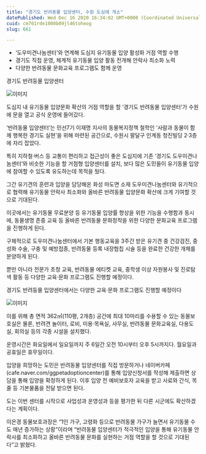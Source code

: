 ```yaml
---
title: "경기도 반려동물 입양센터, 수원 도심에 개소"
datePublished: Wed Dec 16 2020 16:34:02 GMT+0000 (Coordinated Universal Time)
cuid: cm701rde1000b09jl46toheog
slug: 661

---
```



- ‘도우미견나눔센터’와 연계해 도심지 유기동물 입양 활성화 거점 역할 수행
- 경기도 직접 운영, 체계적 유기동물 입양 활동 전개해 안락사 최소화 노력
- 다양한 반려동물 문화교육 프로그램도 함께 운영

경기도 반려둥물 입양센터

![이미지](https://cdn.hashnode.com/res/hashnode/image/upload/v1739252039702/9610bd05-45eb-43e6-bc49-e4ab597578ff.jpeg)

도심지 내 유기동물 입양문화 확산의 거점 역할을 할 ‘경기도 반려동물 입양센터’가 수원에 문을 열고 공식 운영에 들어갔다.

‘반려동물 입양센터’는 민선7기 이재명 지사의 동물복지정책 철학인 ‘사람과 동물이 함께 행복한 경기도 실현’을 위해 마련된 공간으로, 수원시 팔달구 인계동 청진빌딩 2·3층에 자리 잡았다.

특히 지하철·버스 등 교통이 편리하고 접근성이 좋은 도심지에 기존 ‘경기도 도우미견나눔센터’와 비슷한 기능을 할 거점형 입양센터를 설치, 보다 많은 도민들이 유기동물 입양에 참여할 수 있도록 유도하는데 목적을 뒀다.

그간 유기견의 훈련과 입양을 담당해온 화성 마도면 소재 도우미견나눔센터와 유기적으로 협력해 유기동물 안락사 최소화와 올바른 반려동물 입양문화 확산에 크게 기여할 것으로 기대된다.

이곳에서는 유기동물 무료분양 등 유기동물 입양률 향상을 위한 기능을 수행함과 동시에, 동물생명 존중 교육 등 올바른 반려동물 문화정착을 위한 다양한 문화교육 프로그램을 진행하게 된다.

구체적으로 도우미견나눔센터에서 기본 행동교육을 3주간 받은 유기견 중 건강검진, 중성화 수술, 구충 및 예방접종, 반려동물 등록 내장협칩 시술 등을 완료한 건강한 개체를 분양하게 된다.

뿐만 아니라 전문가 초청 교육, 반려동물 에티켓 교육, 중학생 이상 자원봉사 및 진로탐색 활동 등 다양한 교육·문화 프로그램도 진행할 예정이다.

경기도 반려둥물 입양센터에서는 다양한 교육·문화 프로그램도 진행할 예정이다

![이미지](https://cdn.hashnode.com/res/hashnode/image/upload/v1739252041521/5899a085-9dcc-46b3-a140-bfe93e8ee045.jpeg)

이를 위해 총 면적 362㎡(110평, 2개층) 공간에 최대 10마리를 수용할 수 있는 동물보호실은 물론, 반려견 놀이터, 로비, 미용·목욕실, 사무실, 반려동물 문화교육실, 다용도실, 회의실 등의 각종 시설을 설치했다.

운영시간은 화요일에서 일요일까지 주 6일간 오전 10시부터 오후 5시까지다. 월요일과 공휴일은 휴무일이다.

입양을 희망하는 도민은 반려동물 입양센터를 직접 방문하거나 네이버카페(cafe.naver.com/ggpetadoptioncenter)를 통해 입양신청서를 작성해 제출하면 상담을 통해 입양을 확정하게 된다. 이후 입양 전 예비보호자 교육을 받고 사료와 간식, 목줄 등 기본물품을 전달 받으면 된다.

도는 이번 센터를 시작으로 사업성과 운영성과 등을 평가한 뒤 다른 시군에도 확산하겠다는 계획이다.

이은경 동물보호과장은 “1인 가구, 고령화 등으로 반려동물 가구가 늘면서 유기동물 수도 매년 증가하는 상황”이라며 “반려동물 입양센터가 적극적인 입양을 통해 유기동물 안락사를 최소화하고 올바른 반려동물 문화를 실현하는 거점 역할을 할 것으로 기대된다”고 밝혔다.